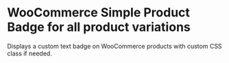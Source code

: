 WooCommerce Simple Product Badge for all product variations
================================

Displays a custom text badge on WooCommerce products with custom CSS class if needed.
